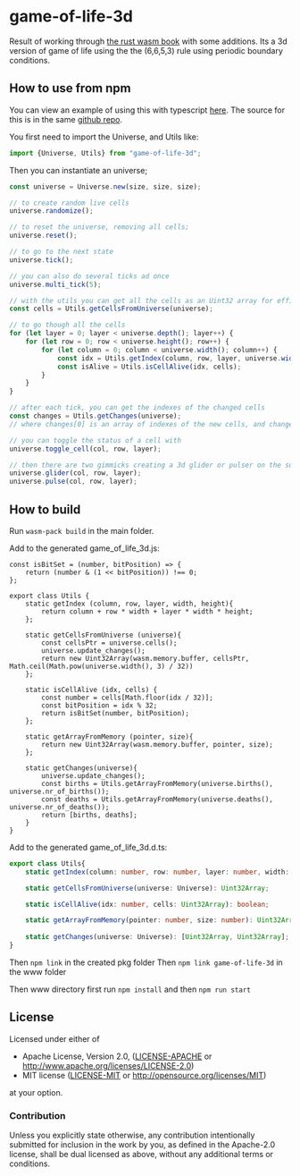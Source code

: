 # game-of-life-3d

Result of working through [the rust wasm book](https://rustwasm.github.io/book/) with some additions.
Its a 3d version of game of life using the the (6,6,5,3) rule using periodic boundary conditions.

## How to use from npm

You can view an example of using this with typescript [here](https://www.gameoflife3d.gklijs.tech).
The source for this is in the same [github repo](https://github.com/gklijs/game-of-life).

You first need to import the Universe, and Utils like:
```typescript
import {Universe, Utils} from "game-of-life-3d";
```
Then you can instantiate an universe;
```typescript
const universe = Universe.new(size, size, size);

// to create random live cells
universe.randomize();

// to reset the universe, removing all cells;
universe.reset();

// to go to the next state
universe.tick();

// you can also do several ticks ad once
universe.multi_tick(5);

// with the utils you can get all the cells as an Uint32 array for efficiency
const cells = Utils.getCellsFromUniverse(universe);

// to go though all the cells
for (let layer = 0; layer < universe.depth(); layer++) {
    for (let row = 0; row < universe.height(); row++) {
        for (let column = 0; column < universe.width(); column++) {
            const idx = Utils.getIndex(column, row, layer, universe.width(), universe.height());
            const isAlive = Utils.isCellAlive(idx, cells);
        }
    }
}

// after each tick, you can get the indexes of the changed cells
const changes = Utils.getChanges(universe);
// where changes[0] is an array of indexes of the new cells, and changes[1] an index of the removed cells

// you can toggle the status of a cell with
universe.toggle_cell(col, row, layer);

// then there are two gimmicks creating a 3d glider or pulser on the surrounding cells by setting there state
universe.glider(col, row, layer);
universe.pulse(col, row, layer);
```

## How to build

Run `wasm-pack build` in the main folder.

Add to the generated game_of_life_3d.js:
```ecmascript 6
const isBitSet = (number, bitPosition) => {
    return (number & (1 << bitPosition)) !== 0;
};

export class Utils {
    static getIndex (column, row, layer, width, height){
        return column + row * width + layer * width * height;
    };

    static getCellsFromUniverse (universe){
        const cellsPtr = universe.cells();
        universe.update_changes();
        return new Uint32Array(wasm.memory.buffer, cellsPtr, Math.ceil(Math.pow(universe.width(), 3) / 32))
    };

    static isCellAlive (idx, cells) {
        const number = cells[Math.floor(idx / 32)];
        const bitPosition = idx % 32;
        return isBitSet(number, bitPosition);
    };

    static getArrayFromMemory (pointer, size){
        return new Uint32Array(wasm.memory.buffer, pointer, size);
    };
    
    static getChanges(universe){
        universe.update_changes();
        const births = Utils.getArrayFromMemory(universe.births(), universe.nr_of_births());
        const deaths = Utils.getArrayFromMemory(universe.deaths(), universe.nr_of_deaths());
        return [births, deaths];
    }
}
```

Add to the generated game_of_life_3d.d.ts:
```typescript
export class Utils{
    static getIndex(column: number, row: number, layer: number, width: number, height: number): number;

    static getCellsFromUniverse(universe: Universe): Uint32Array;

    static isCellAlive(idx: number, cells: Uint32Array): boolean;

    static getArrayFromMemory(pointer: number, size: number): Uint32Array;
    
    static getChanges(universe: Universe): [Uint32Array, Uint32Array];
}
```

Then `npm link` in the created pkg folder
Then `npm link game-of-life-3d` in the www folder

Then www directory first run `npm install` and then `npm run start`

## License

Licensed under either of

* Apache License, Version 2.0, ([LICENSE-APACHE](LICENSE-APACHE) or http://www.apache.org/licenses/LICENSE-2.0)
* MIT license ([LICENSE-MIT](LICENSE-MIT) or http://opensource.org/licenses/MIT)

at your option.

### Contribution

Unless you explicitly state otherwise, any contribution intentionally
submitted for inclusion in the work by you, as defined in the Apache-2.0
license, shall be dual licensed as above, without any additional terms or
conditions.
